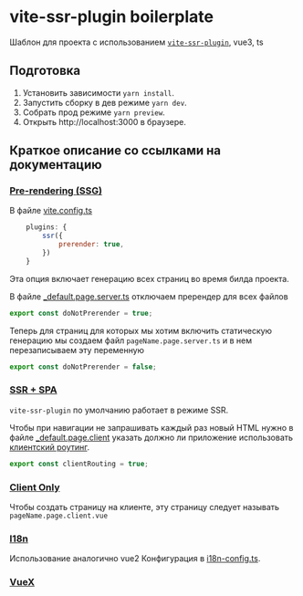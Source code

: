 # vite-ssr-plugin boilerplate
Шаблон для проекта с использованием [`vite-ssr-plugin`](https://vite-plugin-ssr.com), vue3, ts

## Подготовка

1. Установить зависимости `yarn install`.
2. Запустить сборку в дев режиме  `yarn dev`.
3. Собрать прод режиме `yarn preview`.
4. Открыть http://localhost:3000 в браузере.

## Краткое описание со ссылками на документацию

### [Pre-rendering (SSG)](https://vite-plugin-ssr.com/pre-rendering)

В файле [vite.config.ts](vite.config.ts)
```js
    plugins: {
        ssr({
            prerender: true,
        })
    }
```
Эта опция включает генерацию всех страниц во время билда проекта.

В файле [_default.page.server.ts](renderer/default.page.server.ts) отключаем пререндер для всех файлов

```js
export const doNotPrerender = true;
```

Теперь для страниц для которых мы хотим включить статическую генерацию мы создаем файл `pageName.page.server.ts` и в нем перезаписываем эту переменную

```js
export const doNotPrerender = false;
```

### [SSR + SPA](https://vite-plugin-ssr.com/render-modes#spa)

`vite-ssr-plugin` по умолчанию работает в режиме SSR.

Чтобы при навигации не запрашивать каждый раз новый HTML нужно в файле [_default.page.client](renderer/_default.page.client.ts) указать должно ли приложение использовать [клиентский роутинг](https://vite-plugin-ssr.com/server-routing-vs-client-routing#client-routing).

```js
export const clientRouting = true;
```

### [Client Only](https://vite-plugin-ssr.com/render-modes#spa)

Чтобы создать страницу на клиенте, эту страницу следует называть `pageName.page.client.vue`


### [I18n](https://vue-i18n.intlify.dev/)

Использование аналогично vue2
Конфигурация в [i18n-config.ts](./locales/i18n-config.ts).

### [VueX](https://vuex.vuejs.org/)